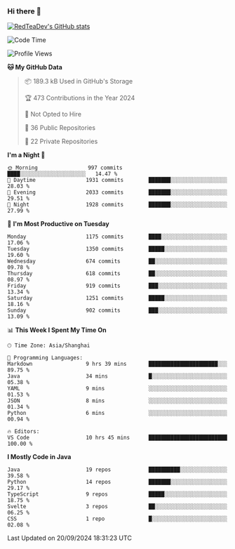 ### Hi there 👋

<!--
**RedTeaDev/RedTeaDev** is a ✨ _special_ ✨ repository because its `README.md` (this file) appears on your GitHub profile.

Here are some ideas to get you started:

- 🔭 I’m currently working on ...
- 🌱 I’m currently learning ...
- 👯 I’m looking to collaborate on ...
- 🤔 I’m looking for help with ...
- 💬 Ask me about ...
- 📫 How to reach me: ...
- 😄 Pronouns: ...
- ⚡ Fun fact: ...
-->

<!--
[![wakatime](https://wakatime.com/badge/user/6b101ed0-04c0-4490-9283-eb61f2efff96.svg)](https://wakatime.com/@6b101ed0-04c0-4490-9283-eb61f2efff96)
!-->

[![RedTeaDev's GitHub stats](https://github-readme-stats.vercel.app/api?username=RedTeaDev\&include_all_commits=true)](https://github.com/anuraghazra/github-readme-stats)
<!--
[![willianrod's wakatime stats](https://github-readme-stats.vercel.app/api/wakatime?username=RedTeaDev)](https://github.com/anuraghazra/github-readme-stats)
!-->
<!--START_SECTION:waka-->
![Code Time](http://img.shields.io/badge/Code%20Time-2%2C558%20hrs%2013%20mins-blue)

![Profile Views](http://img.shields.io/badge/Profile%20Views-9-blue)

**🐱 My GitHub Data** 

> 📦 189.3 kB Used in GitHub's Storage 
 > 
> 🏆 473 Contributions in the Year 2024
 > 
> 🚫 Not Opted to Hire
 > 
> 📜 36 Public Repositories 
 > 
> 🔑 22 Private Repositories 
 > 
**I'm a Night 🦉** 

```text
🌞 Morning                997 commits         ████░░░░░░░░░░░░░░░░░░░░░   14.47 % 
🌆 Daytime                1931 commits        ███████░░░░░░░░░░░░░░░░░░   28.03 % 
🌃 Evening                2033 commits        ███████░░░░░░░░░░░░░░░░░░   29.51 % 
🌙 Night                  1928 commits        ███████░░░░░░░░░░░░░░░░░░   27.99 % 
```
📅 **I'm Most Productive on Tuesday** 

```text
Monday                   1175 commits        ████░░░░░░░░░░░░░░░░░░░░░   17.06 % 
Tuesday                  1350 commits        █████░░░░░░░░░░░░░░░░░░░░   19.60 % 
Wednesday                674 commits         ██░░░░░░░░░░░░░░░░░░░░░░░   09.78 % 
Thursday                 618 commits         ██░░░░░░░░░░░░░░░░░░░░░░░   08.97 % 
Friday                   919 commits         ███░░░░░░░░░░░░░░░░░░░░░░   13.34 % 
Saturday                 1251 commits        █████░░░░░░░░░░░░░░░░░░░░   18.16 % 
Sunday                   902 commits         ███░░░░░░░░░░░░░░░░░░░░░░   13.09 % 
```


📊 **This Week I Spent My Time On** 

```text
🕑︎ Time Zone: Asia/Shanghai

💬 Programming Languages: 
Markdown                 9 hrs 39 mins       ██████████████████████░░░   89.75 % 
Java                     34 mins             █░░░░░░░░░░░░░░░░░░░░░░░░   05.38 % 
YAML                     9 mins              ░░░░░░░░░░░░░░░░░░░░░░░░░   01.53 % 
JSON                     8 mins              ░░░░░░░░░░░░░░░░░░░░░░░░░   01.34 % 
Python                   6 mins              ░░░░░░░░░░░░░░░░░░░░░░░░░   00.94 % 

🔥 Editors: 
VS Code                  10 hrs 45 mins      █████████████████████████   100.00 % 
```

**I Mostly Code in Java** 

```text
Java                     19 repos            ██████████░░░░░░░░░░░░░░░   39.58 % 
Python                   14 repos            ███████░░░░░░░░░░░░░░░░░░   29.17 % 
TypeScript               9 repos             █████░░░░░░░░░░░░░░░░░░░░   18.75 % 
Svelte                   3 repos             ██░░░░░░░░░░░░░░░░░░░░░░░   06.25 % 
CSS                      1 repo              █░░░░░░░░░░░░░░░░░░░░░░░░   02.08 % 
```




 Last Updated on 20/09/2024 18:31:23 UTC
<!--END_SECTION:waka-->


